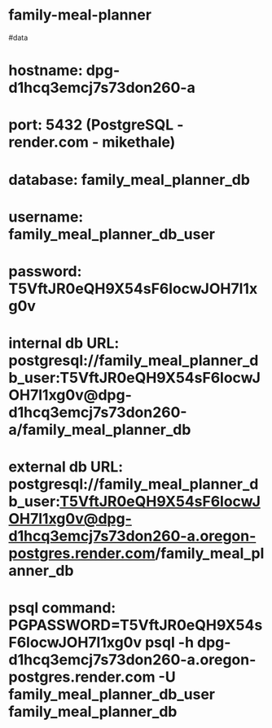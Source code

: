 # family-meal-planner

#data
# hostname: dpg-d1hcq3emcj7s73don260-a
# port: 5432 (PostgreSQL - render.com - mikethale)
# database: family_meal_planner_db
# username: family_meal_planner_db_user
# password: T5VftJR0eQH9X54sF6locwJOH7l1xg0v
# internal db URL: postgresql://family_meal_planner_db_user:T5VftJR0eQH9X54sF6locwJOH7l1xg0v@dpg-d1hcq3emcj7s73don260-a/family_meal_planner_db
# external db URL: postgresql://family_meal_planner_db_user:T5VftJR0eQH9X54sF6locwJOH7l1xg0v@dpg-d1hcq3emcj7s73don260-a.oregon-postgres.render.com/family_meal_planner_db
# psql command: PGPASSWORD=T5VftJR0eQH9X54sF6locwJOH7l1xg0v psql -h dpg-d1hcq3emcj7s73don260-a.oregon-postgres.render.com -U family_meal_planner_db_user family_meal_planner_db
